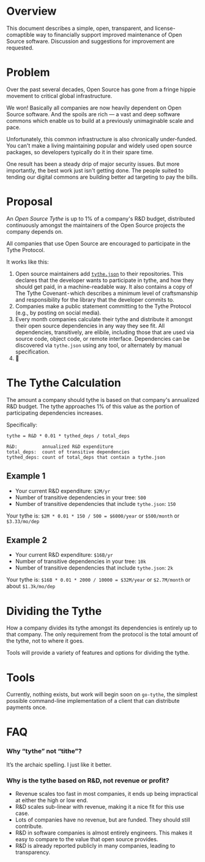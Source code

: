 # Overview

This document describes a simple, open, transparent, and license-comaptible way to financially support improved maintenance of Open Source software. Discussion and suggestions for improvement are requested.

# Problem

Over the past several decades, Open Source has gone from a fringe hippie movement to critical global infrastructure.

We won! Basically all companies are now heavily dependent on Open Source software. And the spoils are rich — a vast and deep software commons which enable us to build at a previously unimaginable scale and pace.

Unfortunately, this common infrastructure is also chronically under-funded. You can't make a living maintaining popular and widely used open source packages, so developers typically do it in their spare time.

One result has been a steady drip of major security issues. But more importantly, the best work just isn't getting done. The people suited to tending our digital commons are building better ad targeting to pay the bills.

# Proposal

An *Open Source Tythe* is up to 1% of a company's R&D budget, distributed continuously amongst the maintainers of the Open Source projects the company depends on.

All companies that use Open Source are encouraged to participate in the Tythe Protocol.

It works like this:

1. Open source maintainers add [`tythe.json`](./tythe-sample.json) to their repositories. This declares that the developer wants to participate in tythe, and how they should get paid, in a machine-readable way. It also contains a copy of The Tythe Covenant - which describes a minimum level of craftsmanship and responsibility for the library that the developer commits to.
2. Companies make a public statement committing to the Tythe Protocol (e.g., by posting on social media).
3. Every month companies calculate their tythe and distribute it amongst their open source dependencies in any way they see fit. All dependencies, transitively, are elibile, including those that are used via source code, object code, or remote interface. Dependencies can be discovered via `tythe.json` using any tool, or alternately by manual specification.
4. 🙌

# The Tythe Calculation

The amount a company should tythe is based on that company's annualized R&D budget. The tythe approaches 1% of this value as the portion of participating dependencies increases.

Specifically:

```
tythe = R&D * 0.01 * tythed_deps / total_deps

R&D:         annualized R&D expenditure
total_deps:  count of transitive dependencies
tythed_deps: count of total_deps that contain a tythe.json
```

## Example 1

 * Your current R&D expenditure: `$2M/yr`
 * Number of transitive dependencies in your tree: `500`
 * Number of transitive dependencies that include `tythe.json`: `150`
 
Your tythe is: `$2M * 0.01 * 150 / 500 = $6000/year` or `$500/month` or `$3.33/mo/dep`

## Example 2

 * Your current R&D expenditure: `$16B/yr`
 * Number of transitive dependencies in your tree: `10k`
 * Number of transitive dependencies that include `tythe.json`: `2k`

Your tythe is: `$16B * 0.01 * 2000 / 10000 = $32M/year` or `$2.7M/month` or about `$1.3k/mo/dep`


# Dividing the Tythe

How a company divides its tythe amongst its dependencies is entirely up to that company. The only requirement from the protocol is the total amount of the tythe, not to where it goes.

Tools will provide a variety of features and options for dividing the tythe.

# Tools

Currently, nothing exists, but work will begin soon on `go-tythe`, the simplest possible command-line implementation of a client that can distribute payments once.

# FAQ

### Why “tythe” not “tithe”?
It’s the archaic spelling. I just like it better.

### Why is the tythe based on R&D, not revenue or profit?
 * Revenue scales too fast in most companies, it ends up being impractical at either the high or low end.
 * R&D scales sub-linear with revenue, making it a nice fit for this use case.
 * Lots of companies have no revenue, but are funded. They should still contribute.
 * R&D in software companies is almost entirely engineers. This makes it easy to compare to the value that open source provides.
 * R&D is already reported publicly in many companies, leading to transparency.
